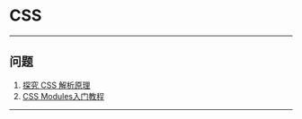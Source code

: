# CSS

---
## 问题
1. [探究 CSS 解析原理](http://jartto.wang/2017/11/13/Exploring-the-principle-of-CSS-parsing/)
2. [CSS Modules入门教程](https://www.cnblogs.com/rynxiao/p/9538058.html)
---